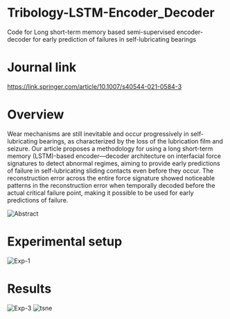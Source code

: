 # Tribology-LSTM-Encoder_Decoder
Code for Long short-term memory based semi-supervised encoder-decoder for early prediction of failures in self-lubricating bearings

# Journal link
https://link.springer.com/article/10.1007/s40544-021-0584-3

# Overview
Wear mechanisms are still inevitable and occur progressively in self-lubricating bearings, as characterized by the loss of the lubrication film and seizure. Our article proposes a methodology for using a long short-term memory (LSTM)-based encoder—decoder architecture on interfacial force signatures to detect abnormal regimes, aiming to provide early predictions of failure in self-lubricating sliding contacts even before they occur. The reconstruction error across the entire force signature showed noticeable patterns in the reconstruction error when temporally decoded before the actual critical failure point, making it possible to be used for early predictions of failure.

![Abstract](https://user-images.githubusercontent.com/39007209/203031017-39627b02-275c-4f94-9c4e-996eda3fcd0d.jpg)
# Experimental setup

![Exp-1](https://user-images.githubusercontent.com/39007209/203033138-c1ea2f72-3b54-4716-a8a0-8c63c84f3445.jpg)
# Results
![Exp-3](https://user-images.githubusercontent.com/39007209/203033160-cfdaa292-06c0-4809-b5f0-b46839b30967.jpg)
![tsne](https://user-images.githubusercontent.com/39007209/203033293-3fc2a2c5-1550-44de-b036-a600cb4b9d8a.gif)

